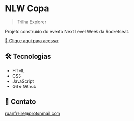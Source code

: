 # NLW Copa

> Trilha Explorer

Projeto construído do evento Next Level Week da Rocketseat.

[🔗 Clique aqui para acessar]()


## 🛠 Tecnologias

- HTML
- CSS
- JavaScript
- Git e Github

## 💛 Contato

ruanfreire@protonmail.com